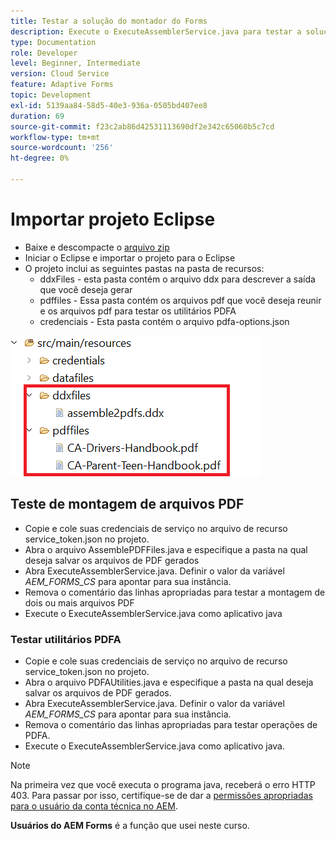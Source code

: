 ```yaml
---
title: Testar a solução do montador do Forms
description: Execute o ExecuteAssemblerService.java para testar a solução
type: Documentation
role: Developer
level: Beginner, Intermediate
version: Cloud Service
feature: Adaptive Forms
topic: Development
exl-id: 5139aa84-58d5-40e3-936a-0505bd407ee8
duration: 69
source-git-commit: f23c2ab86d42531113690df2e342c65060b5c7cd
workflow-type: tm+mt
source-wordcount: '256'
ht-degree: 0%

---
```


# Importar projeto Eclipse

* Baixe e descompacte o [arquivo zip](./assets/pdf-manipulation.zip)
* Iniciar o Eclipse e importar o projeto para o Eclipse
* O projeto inclui as seguintes pastas na pasta de recursos:
   * ddxFiles - esta pasta contém o arquivo ddx para descrever a saída que você deseja gerar
   * pdffiles - Essa pasta contém os arquivos pdf que você deseja reunir e os arquivos pdf para testar os utilitários PDFA
   * credenciais - Esta pasta contém o arquivo pdfa-options.json

![arquivo-recursos](./assets/resources.png)

## Teste de montagem de arquivos PDF

* Copie e cole suas credenciais de serviço no arquivo de recurso service_token.json no projeto.
* Abra o arquivo AssemblePDFFiles.java e especifique a pasta na qual deseja salvar os arquivos de PDF gerados
* Abra ExecuteAssemblerService.java. Definir o valor da variável _AEM_FORMS_CS_ para apontar para sua instância.
* Remova o comentário das linhas apropriadas para testar a montagem de dois ou mais arquivos PDF
* Execute o ExecuteAssemblerService.java como aplicativo java

### Testar utilitários PDFA

* Copie e cole suas credenciais de serviço no arquivo de recurso service_token.json no projeto.
* Abra o arquivo PDFAUtilities.java e especifique a pasta na qual deseja salvar os arquivos de PDF gerados.
* Abra ExecuteAssemblerService.java. Definir o valor da variável _AEM_FORMS_CS_ para apontar para sua instância.
* Remova o comentário das linhas apropriadas para testar operações de PDFA.
* Execute o ExecuteAssemblerService.java como aplicativo java.



>[!NOTE]
> Na primeira vez que você executa o programa java, receberá o erro HTTP 403. Para passar por isso, certifique-se de dar a [permissões apropriadas para o usuário da conta técnica no AEM](https://experienceleague.adobe.com/docs/experience-manager-learn/getting-started-with-aem-headless/authentication/service-credentials.html?lang=en#configure-access-in-aem).

**Usuários do AEM Forms** é a função que usei neste curso.
